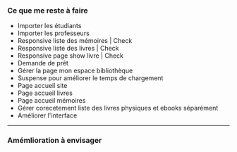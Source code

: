### Ce que me reste à faire

- Importer les étudiants
- Importer les professeurs
- Responsive liste des mémoires | Check
- Responsive liste des livres | Check
- Responsive page show livre | Check
- Demande de prêt
- Gérer la page mon espace bibliothèque
- Suspense pour améliorer le temps de chargement
- Page accueil site
- Page accueil livres
- Page accueil mémoires
- Gérer corecetement liste des livres physiques et ebooks séparément
- Améliorer l'interface

---

### Amémlioration à envisager